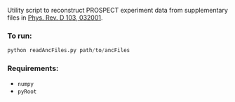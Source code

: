 Utility script to reconstruct PROSPECT experiment data from supplementary files in [Phys. Rev. D 103, 032001](https://journals.aps.org/prd/abstract/10.1103/PhysRevD.103.032001).

### To run:
```python
python readAncFiles.py path/to/ancFiles
```

### Requirements:
+ `numpy`
+ `pyRoot`
